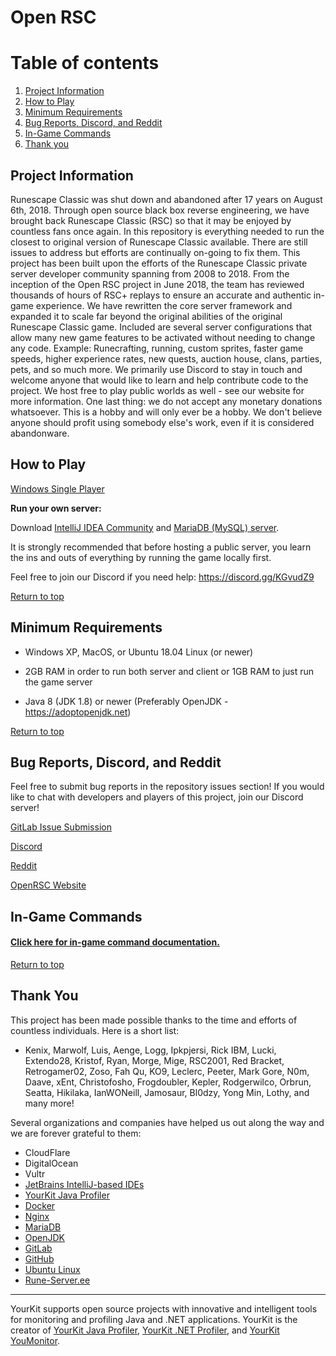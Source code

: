 # Open RSC

# Table of contents <a name="top"></a>
1. [Project Information](#general)
2. [How to Play](#play)
3. [Minimum Requirements](#requirements)
4. [Bug Reports, Discord, and Reddit](#bugs)
5. [In-Game Commands](#commands)
6. [Thank you](#thankyou)

## Project Information<a name="general"></a>
Runescape Classic was shut down and abandoned after 17 years on August 6th, 2018. Through open source black box reverse engineering, we have brought back Runescape Classic (RSC) so that it may be enjoyed by countless fans once again. In this repository is everything needed to run the closest to original version of Runescape Classic available. There are still issues to address but efforts are continually on-going to fix them. This project has been built upon the efforts of the Runescape Classic private server developer community spanning from 2008 to 2018. From the inception of the Open RSC project in June 2018, the team has reviewed thousands of hours of RSC+ replays to ensure an accurate and authentic in-game experience. We have rewritten the core server framework and expanded it to scale far beyond the original abilities of the original Runescape Classic game. Included are several server configurations that allow many new game features to be activated without needing to change any code. Example: Runecrafting, running, custom sprites, faster game speeds, higher experience rates, new quests, auction house, clans, parties, pets, and so much more. We primarily use Discord to stay in touch and welcome anyone that would like to learn and help contribute code to the project. We host free to play public worlds as well - see our website for more information. One last thing: we do not accept any monetary donations whatsoever. This is a hobby and will only ever be a hobby. We don't believe anyone should profit using somebody else's work, even if it is considered abandonware.


## How to Play<a name="play"></a>
<a href="https://orsc.dev/open-rsc/Single-Player">Windows Single Player</a>

<b>Run your own server:</b>

Download <a href="https://www.jetbrains.com/idea/download/#section=mac">IntelliJ IDEA Community</a> and <a href="https://downloads.mariadb.org/">MariaDB (MySQL) server</a>.

It is strongly recommended that before hosting a public server, you learn the ins and outs of everything by running the game locally first.

Feel free to join our Discord if you need help: <a href="https://discord.gg/KGvudZ9">https://discord.gg/KGvudZ9</a>


[Return to top](#top)


## Minimum Requirements<a name="requirements"></a>

* Windows XP, MacOS, or Ubuntu 18.04 Linux (or newer)

* 2GB RAM in order to run both server and client or 1GB RAM to just run the game server

* Java 8 (JDK 1.8) or newer (Preferably OpenJDK - <a href="https://adoptopenjdk.net">https://adoptopenjdk.net</a>)

[Return to top](#top)


## Bug Reports, Discord, and Reddit<a name="bugs"></a>
Feel free to submit bug reports in the repository issues section! If you would like to chat with developers and players of this project, join our Discord server!

<a href="https://orsc.dev/open-rsc/Game/issues">GitLab Issue Submission</a>

<a href="https://discordapp.com/invite/94vVKND">Discord</a>

<a href="https://www.reddit.com/r/openrsc">Reddit</a>

<a href="https://openrsc.com">OpenRSC Website</a>


## In-Game Commands<a name="commands"></a>

#### <a href="https://orsc.dev/open-rsc/Game/blob/master/Commands.md">Click here for in-game command documentation.</a>

[Return to top](#top)


## Thank You<a name="thankyou"></a>
This project has been made possible thanks to the time and efforts of countless individuals. Here is a short list:
- Kenix, Marwolf, Luis, Aenge, Logg, Ipkpjersi, Rick IBM, Lucki, Extendo28, Kristof, Ryan, Morge, Mige, RSC2001, Red Bracket, Retrogamer02, Zoso, Fah Qu, KO9, Leclerc, Peeter, Mark Gore, N0m, Daave, xEnt, Christofosho, Frogdoubler, Kepler, Rodgerwilco, Orbrun, Seatta, Hikilaka, IanWONeill, Jamosaur, Bl0dzy, Yong Min, Lothy, and many more!       

Several organizations and companies have helped us out along the way and we are forever grateful to them:
- CloudFlare
- DigitalOcean
- Vultr
- <a href="https://www.jetbrains.com/">JetBrains IntelliJ-based IDEs</a>
- <a href="https://www.yourkit.com/java/profiler">YourKit Java Profiler</a>
- <a href="https://www.docker.com/">Docker</a>
- <a href="https://www.nginx.com/">Nginx</a>
- <a href="https://mariadb.org/">MariaDB</a> 
- <a href="https://openjdk.java.net/">OpenJDK</a>
- <a href="https://about.gitlab.com/">GitLab</a>
- <a href="https://github.com/">GitHub</a>
- <a href="https://ubuntu.com/">Ubuntu Linux</a>
- <a href="https://www.rune-server.ee/">Rune-Server.ee</a>
 
 ----------
YourKit supports open source projects with innovative and intelligent tools
for monitoring and profiling Java and .NET applications.
YourKit is the creator of <a href="https://www.yourkit.com/java/profiler/">YourKit Java Profiler</a>,
<a href="https://www.yourkit.com/.net/profiler/">YourKit .NET Profiler</a>,
and <a href="https://www.yourkit.com/youmonitor/">YourKit YouMonitor</a>.
